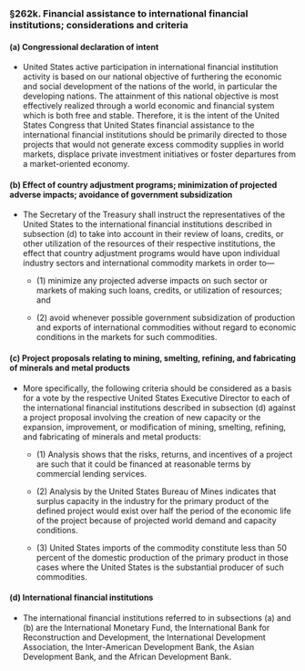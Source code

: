 ### §262k. Financial assistance to international financial institutions; considerations and criteria
#### (a) Congressional declaration of intent
* United States active participation in international financial institution activity is based on our national objective of furthering the economic and social development of the nations of the world, in particular the developing nations. The attainment of this national objective is most effectively realized through a world economic and financial system which is both free and stable. Therefore, it is the intent of the United States Congress that United States financial assistance to the international financial institutions should be primarily directed to those projects that would not generate excess commodity supplies in world markets, displace private investment initiatives or foster departures from a market-oriented economy.

#### (b) Effect of country adjustment programs; minimization of projected adverse impacts; avoidance of government subsidization
* The Secretary of the Treasury shall instruct the representatives of the United States to the international financial institutions described in subsection (d) to take into account in their review of loans, credits, or other utilization of the resources of their respective institutions, the effect that country adjustment programs would have upon individual industry sectors and international commodity markets in order to—

  * (1) minimize any projected adverse impacts on such sector or markets of making such loans, credits, or utilization of resources; and

  * (2) avoid whenever possible government subsidization of production and exports of international commodities without regard to economic conditions in the markets for such commodities.

#### (c) Project proposals relating to mining, smelting, refining, and fabricating of minerals and metal products
* More specifically, the following criteria should be considered as a basis for a vote by the respective United States Executive Director to each of the international financial institutions described in subsection (d) against a project proposal involving the creation of new capacity or the expansion, improvement, or modification of mining, smelting, refining, and fabricating of minerals and metal products:

  * (1) Analysis shows that the risks, returns, and incentives of a project are such that it could be financed at reasonable terms by commercial lending services.

  * (2) Analysis by the United States Bureau of Mines indicates that surplus capacity in the industry for the primary product of the defined project would exist over half the period of the economic life of the project because of projected world demand and capacity conditions.

  * (3) United States imports of the commodity constitute less than 50 percent of the domestic production of the primary product in those cases where the United States is the substantial producer of such commodities.

#### (d) International financial institutions
* The international financial institutions referred to in subsections (a) and (b) are the International Monetary Fund, the International Bank for Reconstruction and Development, the International Development Association, the Inter-American Development Bank, the Asian Development Bank, and the African Development Bank.